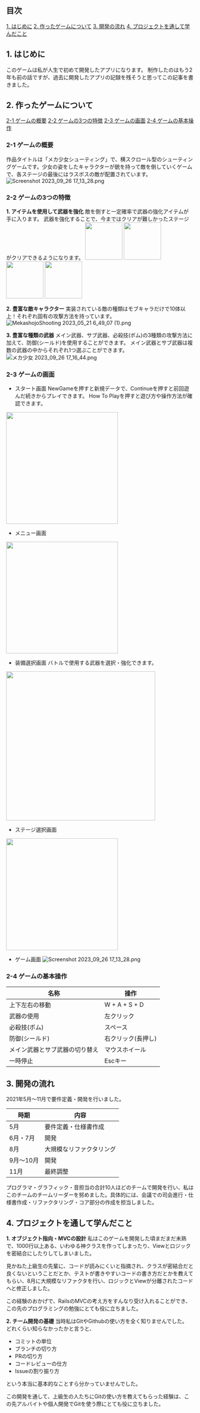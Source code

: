 ## 目次
[1. はじめに](#1-はじめに)
[2. 作ったゲームについて](#2-作ったゲームについて)
[3. 開発の流れ](#3-開発の流れ)
[4. プロジェクトを通して学んだこと](#4-プロジェクトを通して学んだこと)

## 1. はじめに
このゲームは私が人生で初めて開発したアプリになります。
制作したのはもう2年も前の話ですが、過去に開発したアプリの記録を残そうと思ってこの記事を書きました。

## 2. 作ったゲームについて
[2-1 ゲームの概要](#2-1-ゲームの概要)
[2-2 ゲームの3つの特徴](#2-2-ゲームの3つの特徴)
[2-3 ゲームの画面](#2-3-ゲームの画面)
[2-4 ゲームの基本操作](#2-4-ゲームの基本操作)

### 2-1 ゲームの概要
作品タイトルは「メカ少女シューティング」で、横スクロール型のシューティングゲームです。少女の姿をしたキャラクターが銃を持って敵を倒していくゲームで、各ステージの最後にはラスボスの敵が配置されています。
![Screenshot 2023_09_26 17_13_28.png](https://qiita-image-store.s3.ap-northeast-1.amazonaws.com/0/3330232/940ba456-e119-29df-f260-dc079eba1bf0.png)

### 2-2 ゲームの3つの特徴
**1. アイテムを使用して武器を強化**
敵を倒すと一定確率で武器の強化アイテムが手に入ります。
武器を強化することで、今まではクリアが難しかったステージがクリアできるようになります。
<img src="https://qiita-image-store.s3.ap-northeast-1.amazonaws.com/0/3330232/82484c96-1195-c1d2-0259-caf736f41772.png" width="100" /> <img src="https://qiita-image-store.s3.ap-northeast-1.amazonaws.com/0/3330232/3a4abf75-b2a9-cebe-d152-c31a7d33b9ec.png" width="100" /> <img src="https://qiita-image-store.s3.ap-northeast-1.amazonaws.com/0/3330232/d7fe19b6-f945-ce96-aa4e-9298e87eebe1.png" width="100" /> <img src="https://qiita-image-store.s3.ap-northeast-1.amazonaws.com/0/3330232/59c2fcf4-383e-7c18-eb57-a24097afcaaa.png" width="100" />

**2. 豊富な敵キャラクター**
実装されている敵の種類はモブキャラだけで10体以上！それぞれ固有の攻撃方法を持っています。
![MekashojoShooting 2023_05_21 6_49_07 (1).png](https://qiita-image-store.s3.ap-northeast-1.amazonaws.com/0/3330232/819746e4-6ce6-a50e-821b-d171e83be3aa.png)

**3. 豊富な種類の武器**
メイン武器、サブ武器、必殺技(ボム)の3種類の攻撃方法に加えて、防御(シールド)を使用することができます。
メイン武器とサブ武器は複数の武器の中からそれぞれ1つ選ぶことができます。![メカ少女 2023_09_26 17_16_44.png](https://qiita-image-store.s3.ap-northeast-1.amazonaws.com/0/3330232/c3a5c85b-5ff3-a9a8-f2fa-7f59eb98cf23.png)

### 2-3 ゲームの画面
- スタート画面
NewGameを押すと新規データで、Continueを押すと前回遊んだ続きからプレイできます。
How To Playを押すと遊び方や操作方法が確認できます。
<img src="https://qiita-image-store.s3.ap-northeast-1.amazonaws.com/0/3330232/904d724f-d225-69f3-a1d2-b9d96af31bf2.png" width="300" />

- メニュー画面
<img src="https://qiita-image-store.s3.ap-northeast-1.amazonaws.com/0/3330232/15d36e43-2446-1137-7d06-729202f04d7a.png" width="300" />

- 装備選択画面
バトルで使用する武器を選択・強化できます。
<img src="https://qiita-image-store.s3.ap-northeast-1.amazonaws.com/0/3330232/9ce0f337-7ed1-ed1d-4de2-e413b41fe371.png" width="400" />

- ステージ選択画面
<img src="https://qiita-image-store.s3.ap-northeast-1.amazonaws.com/0/3330232/cbc8e54a-3496-5f98-91a6-ef214772ca75.png" width=300 />

- ゲーム画面
![Screenshot 2023_09_26 17_13_28.png](https://qiita-image-store.s3.ap-northeast-1.amazonaws.com/0/3330232/1f9b4619-bf18-abfe-9c9d-b7d86f03b862.png)


### 2-4 ゲームの基本操作
| 名称 | 操作 |
| ---- | ---- |
|上下左右の移動|W + A + S + D|
|武器の使用|左クリック|
|必殺技(ボム)|スペース|
|防御(シールド)|右クリック(長押し)|
|メイン武器とサブ武器の切り替え|マウスホイール|
|一時停止|Escキー|


## 3. 開発の流れ
2021年5月〜11月で要件定義・開発を行いました。

|時期|内容|
|--|--|
|5月|要件定義・仕様書作成|
|6月・7月|開発|
|8月|大規模なリファクタリング|
|9月〜10月|開発|
|11月|最終調整|

プログラマ・グラフィック・音担当の合計10人ほどのチームで開発を行い、私はこのチームのチームリーダーを努めました。具体的には、会議での司会進行・仕様書作成・リファクタリング・コア部分の作成を担当しました。

## 4. プロジェクトを通して学んだこと
**1. オブジェクト指向・MVCの設計**
私はこのゲームを開発した頃まだまだ未熟で、1000行以上ある、いわゆる神クラスを作ってしまったり、Viewとロジックを密結合にしたりしてしまいました。

見かねた上級生の先輩に、コードが読みにくいと指摘され、クラスが密結合だと良くないということだとか、テストが書きやすいコードの書き方だとかを教えてもらい、8月に大規模なリファクタを行い、ロジックとViewが分離されたコードへと修正しました。

この経験のおかげで、RailsのMVCの考え方をすんなり受け入れることができ、この先のプログラミングの勉強にとても役に立ちました。

**2. チーム開発の基礎**
当時私はGitやGithubの使い方を全く知りませんでした。
どれくらい知らなかったかと言うと、
- コミットの単位
- ブランチの切り方
- PRの切り方
- コードレビューの仕方
- Issueの割り振り方

という本当に基本的なことすら分かっていませんでした。

この開発を通して、上級生の人たちにGitの使い方を教えてもらった経験は、この先アルバイトや個人開発でGitを使う際にとても役に立ちました。
